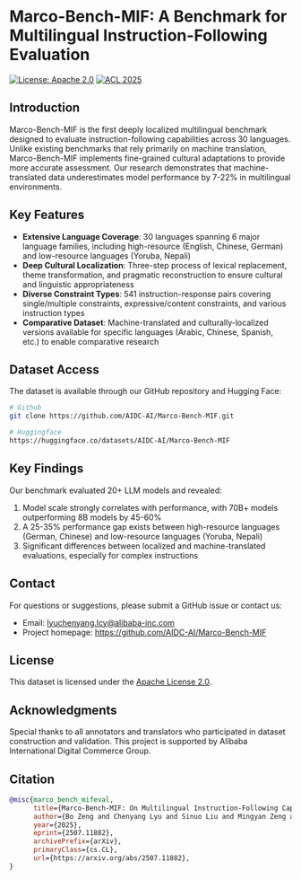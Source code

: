 # Marco-Bench-MIF: A Benchmark for Multilingual Instruction-Following Evaluation

[![License: Apache 2.0](https://img.shields.io/badge/License-Apache%202.0-blue.svg)](https://www.apache.org/licenses/LICENSE-2.0)
[![ACL 2025](https://img.shields.io/badge/ACL-2025-blue)](https://www.2025.aclweb.org/)

## Introduction

Marco-Bench-MIF is the first deeply localized multilingual benchmark designed to evaluate instruction-following capabilities across 30 languages. Unlike existing benchmarks that rely primarily on machine translation, Marco-Bench-MIF implements fine-grained cultural adaptations to provide more accurate assessment. Our research demonstrates that machine-translated data underestimates model performance by 7-22% in multilingual environments.


## Key Features

- **Extensive Language Coverage**: 30 languages spanning 6 major language families, including high-resource (English, Chinese, German) and low-resource languages (Yoruba, Nepali)
- **Deep Cultural Localization**: Three-step process of lexical replacement, theme transformation, and pragmatic reconstruction to ensure cultural and linguistic appropriateness
- **Diverse Constraint Types**: 541 instruction-response pairs covering single/multiple constraints, expressive/content constraints, and various instruction types
- **Comparative Dataset**: Machine-translated and culturally-localized versions available for specific languages (Arabic, Chinese, Spanish, etc.) to enable comparative research

## Dataset Access

The dataset is available through our GitHub repository and Hugging Face:

```bash
# Github
git clone https://github.com/AIDC-AI/Marco-Bench-MIF.git

# Huggingface
https://huggingface.co/datasets/AIDC-AI/Marco-Bench-MIF
```


## Key Findings

Our benchmark evaluated 20+ LLM models and revealed:

1. Model scale strongly correlates with performance, with 70B+ models outperforming 8B models by 45-60%
2. A 25-35% performance gap exists between high-resource languages (German, Chinese) and low-resource languages (Yoruba, Nepali)
3. Significant differences between localized and machine-translated evaluations, especially for complex instructions

## Contact

For questions or suggestions, please submit a GitHub issue or contact us:
- Email: lyuchenyang.lcy@alibaba-inc.com
- Project homepage: https://github.com/AIDC-AI/Marco-Bench-MIF

## License

This dataset is licensed under the [Apache License 2.0](https://www.apache.org/licenses/LICENSE-2.0).

## Acknowledgments

Special thanks to all annotators and translators who participated in dataset construction and validation. This project is supported by Alibaba International Digital Commerce Group.

## Citation
```bibtex
@misc{marco_bench_mifeval,
      title={Marco-Bench-MIF: On Multilingual Instruction-Following Capability of Large Language Models}, 
      author={Bo Zeng and Chenyang Lyu and Sinuo Liu and Mingyan Zeng and Minghao Wu and Xuanfan Ni and Tianqi Shi and Yu Zhao and Yefeng Liu and Chenyu Zhu and Ruizhe Li and Jiahui Geng and Qing Li and Yu Tong and Longyue Wang and Weihua Luo and Kaifu Zhang},
      year={2025},
      eprint={2507.11882},
      archivePrefix={arXiv},
      primaryClass={cs.CL},
      url={https://arxiv.org/abs/2507.11882}, 
}
```
